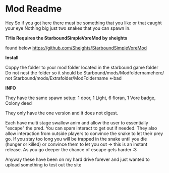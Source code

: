 # Mod Readme
Hey So if you got here there must be something that you like or that caught your eye
Nothing big just two snakes that you can spawn in.

**THis Requires the StarboundSimpleVoreMod by sheights** 

found below
https://github.com/Sheights/StarboundSimpleVoreMod

**Install**

Coppy the folder to your mod folder located in the starbound game folder
Do not nest the folder so it should be Starbound/mods/Modfoldernamehere/ not Starbound/mods/Extrafolder/ModFoldername <-bad


**INFO**

They have the same spawn setup: 1 door, 1 Light, 6 floran, 1 Vore badge, Colony deed

They only have the one version and it does not digest.

Each have multi stage swallow anim and allow the user to essentially "escape" the pred.  You can spam interact to get out if needed.
They also allow interaction from outside players to convince the snake to let their prey go.
If you stay too long you will be trapped in the snake until you die (hunger or killed) or convince them to let you out -> this is an instant release.
As you go deeper the chance of escape gets harder :3

Anyway these have been on my hard drive forever and just wanted to upload something to test out the site

